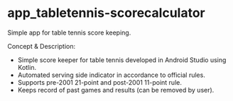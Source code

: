 # app_tabletennis-scorecalculator
Simple app for table tennis score keeping.

Concept & Description:
- Simple score keeper for table tennis developed in Android Studio using Kotlin.
- Automated serving side indicator in accordance to official rules.
- Supports pre-2001 21-point and post-2001 11-point rule.
- Keeps record of past games and results (can be removed by user).
